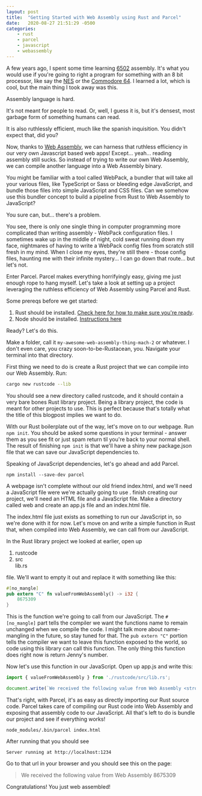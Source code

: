 ```yaml
---
layout: post
title:  "Getting Started with Web Assembly using Rust and Parcel"
date:   2020-08-27 21:51:29 -0500
categories: 
    - rust 
    - parcel 
    - javascript 
    - webassembly
---
```

A few years ago, I spent some time learning [6502][1] assembly. It's what you 
would use if you're going to right a program for something with an 8 bit 
processor, like say the [NES][2] or the [Commodore 64][3]. I learned a lot, 
which is cool, but the main thing I took away was this.

Assembly language is hard. 

It's not meant for people to read. Or, well, I guess it is, but it's densest, most garbage form of something humans can read. 

It is also ruthlessly efficient, much like the spanish inquisition. You didn't expect that, did you?

Now, thanks to [Web Assembly][4], we can harness that ruthless efficiency in our very own Javascript based web apps! Except... yeah... reading assembly still sucks. So instead of trying to write our own Web Assembly, we can compile another language into a Web Assembly binary.

You might be familiar with a tool called WebPack, a bundler that will take all your various files, like TypeScript or Sass or bleeding edge JavaScript, and bundle those files into simple JavaScript and CSS files. Can we somehow use this bundler concept to build a pipeline from Rust to Web Assembly to JavaScript? 

You sure can, but... there's a problem. 
 
You see, there is only one single thing in computer programming more complicated than writing assembly - WebPack configuration files. I sometimes wake up in the middle of night, cold sweat running down my face, nightmares of having to write a WebPack config files from scratch still fresh in my mind. When I close my eyes, they're still there - those config files, haunting me with their infinite mystery... I can go down that route... but let's not.

Enter Parcel. Parcel makes everything horrifyingly easy, giving me just enough rope to hang myself. Let's take a look at setting up a project leveraging the ruthless efficiency of Web Assembly using Parcel and Rust.

Some prereqs before we get started:
1. Rust should be installed. [Check here for how to make sure 
you're ready](https://www.rust-lang.org/tools/install). 
2. Node should be installed. [Instructions here](https://nodejs.org/en/download/)

Ready? Let's do this.

Make a folder, call it `my-awesome-web-assembly-thing-mach-2` or whatever. I don't even care, you crazy soon-to-be-Rustacean, you. Navigate your terminal into that directory.
 
First thing we need to do is create a Rust project that we can compile into our Web Assembly. Run: 
```bash
cargo new rustcode --lib
```
You should see a new directory called <span class="dir">rustcode</span>, and it should contain a very bare bones Rust library project. Being a library project, the code is meant for other projects to use. This is perfect because that's totally what the title of this blogpost implies we want to do.

With our Rust boilerplate out of the way, let's move on to our webpage. Run `npm init`. You should be asked some questions in your terminal - answer them as you see fit or just spam <span class='key-return'>return</span> til you're back to your normal shell. The result of finishing `npm init` is that we'll have a shiny new <span class='file'>package.json</span> file that we can save our JavaScript dependencies to.

Speaking of JavaScript dependencies, let's go ahead and add Parcel. 
```shell script
npm install --save-dev parcel
```
A webpage isn't complete without our old friend <span class="file">index.html</span>, and we'll need a JavaScript file were we're actually going to use . finish creating our project, we'll need an HTML file and a JavaScript file. Make a directory called <span class='dir'>web</span> and create an <span class='file'>app.js</span> file and an <span class='file'>index.html</span> file.

The <span class="file">index.html</span> file just exists as something to run our JavaScript in, so we're done with it for now. Let's move on and write a simple function in Rust that, when compiled into Web Assembly, we can call from our JavaScript.

In the Rust library project we looked at earlier, open up <ol class="path"><li class="dir">rustcode</li> <li class="dir">src</li> <span class="file">lib.rs</span></ol> file. We'll want to empty it out and replace it with something like this:
```rust
#[no_mangle]
pub extern "C" fn valueFromWebAssembly() -> i32 {
    8675309
}
```
This is the function we're going to call from our JavaScript. The  `#[no_mangle]` part tells the compiler we want the functions name to remain unchanged when we compile the code. I might talk more about name-mangling in the future, so stay tuned for that. The `pub extern "C"` portion tells the compiler we want to leave this function exposed to the world, so code using this library can call this function. The only thing this function does right now is return Jenny's number.

Now let's use this function in our JavaScript. Open up <span class="file">app.js</span> and write this:
```javascript
import { valueFromWebAssembly } from './rustcode/src/lib.rs';

document.write(`We received the following value from Web Assembly <strong>${valueFromWebAssembly()}</strong>`);
```

That's right, with Parcel, it's as easy as directly importing our Rust source code. Parcel takes care of compiling our Rust code into Web Assembly and exposing that assembly code to our JavaScript. All that's left to do is bundle our project and see if everything works!
```shell script
node_modules/.bin/parcel index.html 
```
After running that you should see  
```shell output
Server running at http://localhost:1234
```
Go to that url in your browser and you should see this on the page:
>  We received the following value from Web Assembly 8675309

Congratulations! You just web assembled!

[1]: http://www.6502.org/tutorials/ 
[2]: https://nerdy-nights.nes.science/
[3]: https://www.c64-wiki.com/wiki/Machine_language
[4]: https://developer.mozilla.org/en-US/docs/WebAssembly
